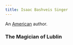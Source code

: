 ```yaml
---
title: Isaac Bashveis Singer
---
```


An [American](../index.html) author.

### The Magician of Lublin
